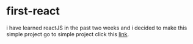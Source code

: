 # first-react

i have learned reactJS in the past two weeks and i decided to make this simple project
go to simple project click this [link](https://juliao-martins.github.io/first-react/).
